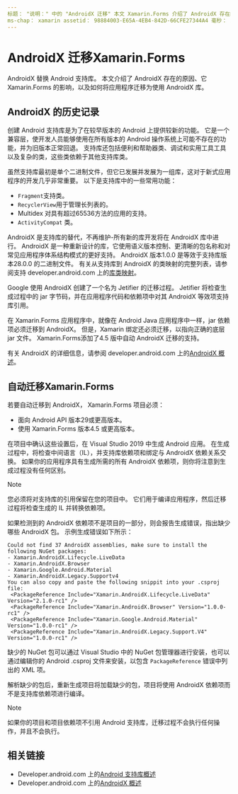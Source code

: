 ```yaml
---
标题： "说明：" 中的 "AndroidX 迁移" 本文 Xamarin.Forms 介绍了 AndroidX 存在的原因，以及如何迁移到应用中的 AndroidX Xamarin.Forms 。
ms-chap： xamarin assetid： 98884003-E65A-4EB4-842D-66CFE27344A4 毫秒： xamarin 窗体作者： profexorgeek 毫秒. 作者： jusjohns 毫秒。日期：01/22/2020 非 loc： [ Xamarin.Forms ， Xamarin.Essentials ]
---
```


# <a name="androidx-migration-in-xamarinforms"></a>AndroidX 迁移Xamarin.Forms

AndroidX 替换 Android 支持库。 本文介绍了 AndroidX 存在的原因、它 Xamarin.Forms 的影响，以及如何将应用程序迁移为使用 AndroidX 库。

## <a name="history-of-androidx"></a>AndroidX 的历史记录

创建 Android 支持库是为了在较早版本的 Android 上提供较新的功能。 它是一个兼容层，使开发人员能够使用在所有版本的 Android 操作系统上可能不存在的功能，并为旧版本正常回退。 支持库还包括便利和帮助器类、调试和实用工具工具以及复杂的类，这些类依赖于其他支持库类。

虽然支持库最初是单个二进制文件，但它已发展并发展为一组库，这对于新式应用程序的开发几乎非常重要。 以下是支持库中的一些常用功能：

- `Fragment`支持类。
- `RecyclerView`用于管理长列表的。
- Multidex 对具有超过65536方法的应用的支持。
- `ActivityCompat` 类。

AndroidX 是支持库的替代，不再维护-所有新的库开发将在 AndroidX 库中进行。 AndroidX 是一种重新设计的库，它使用语义版本控制、更清晰的包名称和对常见应用程序体系结构模式的更好支持。 AndroidX 版本1.0.0 是等效于支持库版本28.0.0 的二进制文件。 有关从支持库到 AndroidX 的类映射的完整列表，请参阅支持 developer.android.com 上的[库类映射](https://developer.android.com/jetpack/androidx/migrate/class-mappings)。

Google 使用 AndroidX 创建了一个名为 Jetifier 的迁移过程。 Jetifier 将检查生成过程中的 jar 字节码，并在应用程序代码和依赖项中对其 AndroidX 等效项支持库引用。

在 Xamarin.Forms 应用程序中，就像在 Android Java 应用程序中一样，jar 依赖项必须迁移到 AndroidX。 但是，Xamarin 绑定还必须迁移，以指向正确的底层 jar 文件。 Xamarin.Forms添加了4.5 版中自动 AndroidX 迁移的支持。

有关 AndroidX 的详细信息，请参阅 developer.android.com 上的[AndroidX 概述](https://developer.android.com/jetpack/androidx)。

## <a name="automatic-migration-in-xamarinforms"></a>自动迁移Xamarin.Forms

若要自动迁移到 AndroidX， Xamarin.Forms 项目必须：

- 面向 Android API 版本29或更高版本。
- 使用 Xamarin.Forms 版本4.5 或更高版本。

在项目中确认这些设置后，在 Visual Studio 2019 中生成 Android 应用。 在生成过程中，将检查中间语言（IL），并支持库依赖项和绑定与 AndroidX 依赖关系交换。 如果你的应用程序具有生成所需的所有 AndroidX 依赖项，则你将注意到生成过程没有任何区别。

> [!NOTE]
> 您必须将对支持库的引用保留在您的项目中。 它们用于编译应用程序，然后迁移过程将检查生成的 IL 并转换依赖项。

如果检测到的 AndroidX 依赖项不是项目的一部分，则会报告生成错误，指出缺少哪些 AndroidX 包。 示例生成错误如下所示：

```
Could not find 37 AndroidX assemblies, make sure to install the following NuGet packages:
- Xamarin.AndroidX.Lifecycle.LiveData
- Xamarin.AndroidX.Browser
- Xamarin.Google.Android.Material
- Xamarin.AndroidX.Legacy.Supportv4
You can also copy and paste the following snippit into your .csproj file:
 <PackageReference Include="Xamarin.AndroidX.Lifecycle.LiveData" Version="2.1.0-rc1" />
 <PackageReference Include="Xamarin.AndroidX.Browser" Version="1.0.0-rc1" />
 <PackageReference Include="Xamarin.Google.Android.Material" Version="1.0.0-rc1" />
 <PackageReference Include="Xamarin.AndroidX.Legacy.Support.V4" Version="1.0.0-rc1" />
```

缺少的 NuGet 包可以通过 Visual Studio 中的 NuGet 包管理器进行安装，也可以通过编辑你的 Android .csproj 文件来安装，以包含 `PackageReference` 错误中列出的 XML 项。

解析缺少的包后，重新生成项目将加载缺少的包，项目将使用 AndroidX 依赖项而不是支持库依赖项进行编译。

> [!NOTE]
> 如果你的项目和项目依赖项不引用 Android 支持库，迁移过程不会执行任何操作，并且不会执行。

## <a name="related-links"></a>相关链接

- Developer.android.com 上的[Android 支持库概述](https://developer.android.com/topic/libraries/support-library/index)
- Developer.android.com 上的[AndroidX 概述](https://developer.android.com/jetpack/androidx)

